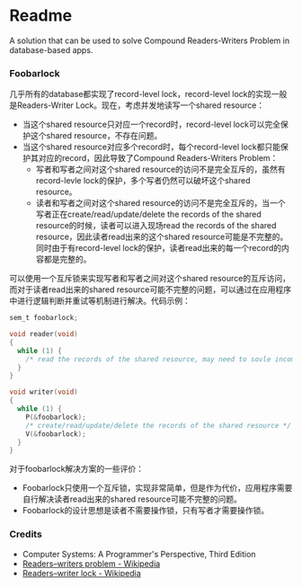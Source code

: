 # Readme
A solution that can be used to solve Compound Readers-Writers Problem in database-based apps.

### Foobarlock

几乎所有的database都实现了record-level lock，record-level lock的实现一般是Readers-Writer Lock。现在，考虑并发地读写一个shared resource：
- 当这个shared resource只对应一个record时，record-level lock可以完全保护这个shared resource，不存在问题。
- 当这个shared resource对应多个record时，每个record-level lock都只能保护其对应的record，因此导致了Compound Readers-Writers Problem：
  - 写者和写者之间对这个shared resource的访问不是完全互斥的，虽然有record-levle lock的保护，多个写者仍然可以破坏这个shared resource。
  - 读者和写者之间对这个shared resource的访问不是完全互斥的，当一个写者正在create/read/update/delete the records of the shared resource的时候，读者可以进入现场read the records of the shared resource，因此读者read出来的这个shared resource可能是不完整的。同时由于有record-level lock的保护，读者read出来的每一个record的内容都是完整的。

可以使用一个互斥锁来实现写者和写者之间对这个shared resource的互斥访问，而对于读者read出来的shared resource可能不完整的问题，可以通过在应用程序中进行逻辑判断并重试等机制进行解决。代码示例：
```c
sem_t foobarlock;

void reader(void)
{
  while (1) {
    /* read the records of the shared resource, may need to sovle incompletion problems */
  }
}

void writer(void)
{
  while (1) {
    P(&foobarlock);
    /* create/read/update/delete the records of the shared resource */
    V(&foobarlock);
  }
}
```

对于foobarlock解决方案的一些评价：
- Foobarlock只使用一个互斥锁，实现非常简单，但是作为代价，应用程序需要自行解决读者read出来的shared resource可能不完整的问题。
- Foobarlock的设计思想是读者不需要操作锁，只有写者才需要操作锁。

### Credits
- Computer Systems: A Programmer's Perspective, Third Edition
- [Readers–writers problem - Wikipedia](https://en.wikipedia.org/wiki/Readers-writers_problem)
- [Readers–writer lock - Wikipedia](https://en.wikipedia.org/wiki/Readers–writer_lock)
